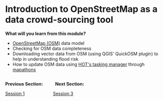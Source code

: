 # Introduction to OpenStreetMap as a data crowd-sourcing tool
**What will you learn from this module?**

- [OpenStreetMap (OSM)](https://www.openstreetmap.org/) data model
- Checking for OSM data completeness
- Downloading vector data from OSM (using QGIS' QuickOSM plugin) to help in understanding flood risk 
- How to update OSM data using [HOT's tasking manager](https://tasks.hotosm.org/) through [mapathons](https://www.missingmaps.org/host/)


##
**Previous Section:**&nbsp;&nbsp;&nbsp;&nbsp;&nbsp;&nbsp;&nbsp; &nbsp; **Next Section:**

<a href="Session1.md" title="Session 1">Session 1</a> &nbsp; &nbsp; &nbsp; &nbsp; &nbsp; &nbsp; &nbsp; &nbsp; &nbsp; &nbsp; &nbsp; <a href="Session3.md" title="Session 3">Session 3</a>
